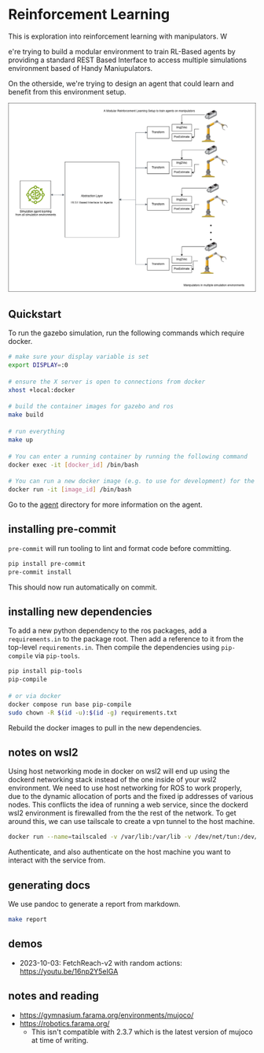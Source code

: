# Reinforcement Learning

This is exploration into reinforcement learning with manipulators. W

e're trying to build a modular environment to train RL-Based agents by providing a standard REST Based Interface to access multiple simulations environment based of Handy Maniupulators.

On the otherside, we're trying to design an agent that could learn and benefit from this environment setup.

![RL_Architecture](/doc/images/rl_idea_architecture.png "MarineGEO logo")

## Quickstart

To run the gazebo simulation, run the following commands which require docker.

```bash
# make sure your display variable is set
export DISPLAY=:0

# ensure the X server is open to connections from docker
xhost +local:docker

# build the container images for gazebo and ros
make build

# run everything
make up

# You can enter a running container by running the following command
docker exec -it [docker_id] /bin/bash

# You can run a new docker image (e.g. to use for development) for the base image using
docker run -it [image_id] /bin/bash
```

Go to the [agent](agent/README.md) directory for more information on the agent.

## installing pre-commit

`pre-commit` will run tooling to lint and format code before committing.

```bash
pip install pre-commit
pre-commit install
```

This should now run automatically on commit.

## installing new dependencies

To add a new python dependency to the ros packages, add a `requirements.in` to the package root.
Then add a reference to it from the top-level `requirements.in`.
Then compile the dependencies using `pip-compile` via `pip-tools`.

```bash
pip install pip-tools
pip-compile

# or via docker
docker compose run base pip-compile
sudo chown -R $(id -u):$(id -g) requirements.txt
```

Rebuild the docker images to pull in the new dependencies.

## notes on wsl2

Using host networking mode in docker on wsl2 will end up using the dockerd networking stack instead of the one inside of your wsl2 environment.
We need to use host networking for ROS to work properly, due to the dynamic allocation of ports and the fixed ip addresses of various nodes.
This conflicts the idea of running a web service, since the dockerd wsl2 environment is firewalled from the the rest of the network.
To get around this, we can use tailscale to create a vpn tunnel to the host machine.

```bash
docker run --name=tailscaled -v /var/lib:/var/lib -v /dev/net/tun:/dev/net/tun --network=host --cap-add=NET_ADMIN --cap-add=NET_RAW tailscale/tailscale
```

Authenticate, and also authenticate on the host machine you want to interact with the service from.

## generating docs

We use pandoc to generate a report from markdown.

```bash
make report
```

## demos

- 2023-10-03: FetchReach-v2 with random actions: https://youtu.be/16np2Y5eIGA

## notes and reading

- https://gymnasium.farama.org/environments/mujoco/
- https://robotics.farama.org/
  - This isn't compatible with 2.3.7 which is the latest version of mujoco at time of writing.
